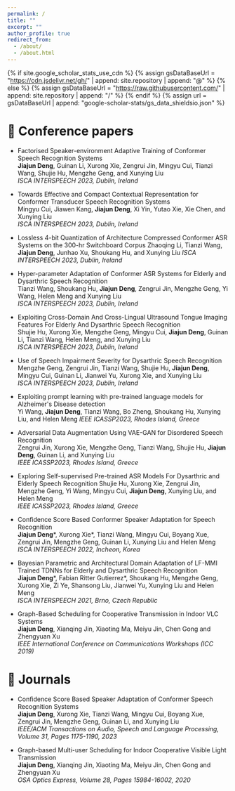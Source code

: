 ```yaml
---
permalink: /
title: ""
excerpt: ""
author_profile: true
redirect_from: 
  - /about/
  - /about.html
---
```


{% if site.google_scholar_stats_use_cdn %}
{% assign gsDataBaseUrl = "https://cdn.jsdelivr.net/gh/" | append: site.repository | append: "@" %}
{% else %}
{% assign gsDataBaseUrl = "https://raw.githubusercontent.com/" | append: site.repository | append: "/" %}
{% endif %}
{% assign url = gsDataBaseUrl | append: "google-scholar-stats/gs_data_shieldsio.json" %}

<span class='anchor' id='about-me'></span>

# 📝 Conference papers

- Factorised Speaker-environment Adaptive Training of Conformer Speech Recognition Systems                            
**Jiajun Deng**, Guinan Li, Xurong Xie, Zengrui Jin, Mingyu Cui, Tianzi Wang, Shujie Hu, Mengzhe Geng, and Xunying Liu  
*ISCA INTERSPEECH 2023, Dublin, Ireland*

- Towards Effective and Compact Contextual Representation for Conformer Transducer Speech Recognition Systems            
Mingyu Cui, Jiawen Kang, **Jiajun Deng**, Xi Yin, Yutao Xie, Xie Chen, and Xunying Liu                      
*ISCA INTERSPEECH 2023, Dublin, Ireland*

- Lossless 4-bit Quantization of Architecture Compressed Conformer ASR Systems on the 300-hr Switchboard Corpus
Zhaoqing Li, Tianzi Wang, **Jiajun Deng**, Junhao Xu, Shoukang Hu, and Xunying Liu
*ISCA INTERSPEECH 2023, Dublin, Ireland* 

- Hyper-parameter Adaptation of Conformer ASR Systems for Elderly and Dysarthric Speech Recognition              
Tianzi Wang, Shoukang Hu, **Jiajun Deng**, Zengrui Jin, Mengzhe Geng, Yi Wang, Helen Meng and Xunying Liu                
*ISCA INTERSPEECH 2023, Dublin, Ireland*

- Exploiting Cross-Domain And Cross-Lingual Ultrasound Tongue Imaging Features For Elderly And Dysarthric Speech Recognition                  
Shujie Hu, Xurong Xie, Mengzhe Geng, Mingyu Cui, **Jiajun Deng**, Guinan Li, Tianzi Wang, Helen Meng, and Xunying Liu            
*ISCA INTERSPEECH 2023, Dublin, Ireland*    

- Use of Speech Impairment Severity for Dysarthric Speech Recognition            
Mengzhe Geng, Zengrui Jin, Tianzi Wang, Shujie Hu, **Jiajun Deng**, Mingyu Cui, Guinan Li, Jianwei Yu, Xurong Xie, and Xunying Liu                        
*ISCA INTERSPEECH 2023, Dublin, Ireland*

- Exploiting prompt learning with pre-trained language models for Alzheimer's Disease detection              
Yi Wang, **Jiajun Deng**, Tianzi Wang, Bo Zheng, Shoukang Hu, Xunying Liu, and Helen Meng
*IEEE ICASSP2023, Rhodes Island, Greece*        

- Adversarial Data Augmentation Using VAE-GAN for Disordered Speech Recognition          
Zengrui Jin, Xurong Xie, Mengzhe Geng, Tianzi Wang, Shujie Hu, **Jiajun Deng**, Guinan Li, and Xunying Liu      
*IEEE ICASSP2023, Rhodes Island, Greece*  

- Exploring Self-supervised Pre-trained ASR Models For Dysarthric and Elderly Speech Recognition
Shujie Hu, Xurong Xie, Zengrui Jin, Mengzhe Geng, Yi Wang, Mingyu Cui, **Jiajun Deng**, Xunying Liu, and Helen Meng              
*IEEE ICASSP2023, Rhodes Island, Greece*     

    

  




- Confidence Score Based Conformer Speaker Adaptation for Speech Recognition             
**Jiajun Deng**\*, Xurong Xie\*, Tianzi Wang, Mingyu Cui, Boyang Xue, Zengrui Jin, Mengzhe Geng, Guinan Li, Xunying Liu and Helen Meng                       
*ISCA INTERSPEECH 2022, Incheon, Korea*

- Bayesian Parametric and Architectural Domain Adaptation of LF-MMI Trained TDNNs for Elderly and Dysarthric Speech Recognition                            
**Jiajun Deng**\*, Fabian Ritter Gutierrez\*, Shoukang Hu, Mengzhe Geng, Xurong Xie, Zi Ye, Shansong Liu, Jianwei Yu, Xunying Liu and Helen Meng                           
*ISCA INTERSPEECH 2021, Brno, Czech Republic*

- Graph-Based Scheduling for Cooperative Transmission in Indoor VLC Systems                
**Jiajun Deng**, Xianqing Jin, Xiaoting Ma, Meiyu Jin, Chen Gong and Zhengyuan Xu                  
*IEEE International Conference on Communications Workshops (ICC 2019)*

# 📝 Journals

- Confidence Score Based Speaker Adaptation of Conformer Speech Recognition Systems                    
**Jiajun Deng**, Xurong Xie, Tianzi Wang, Mingyu Cui, Boyang Xue, Zengrui Jin, Mengzhe Geng, Guinan Li, and Xunying Liu             
*IEEE/ACM Transactions on Audio, Speech and Language Processing, Volume 31, Pages 1175-1190, 2023*

- Graph-based Multi-user Scheduling for Indoor Cooperative Visible Light Transmission                                        
**Jiajun Deng**, Xianqing Jin, Xiaoting Ma, Meiyu Jin, Chen Gong and Zhengyuan Xu                                             
*OSA Optics Express, Volume 28, Pages 15984-16002, 2020*





